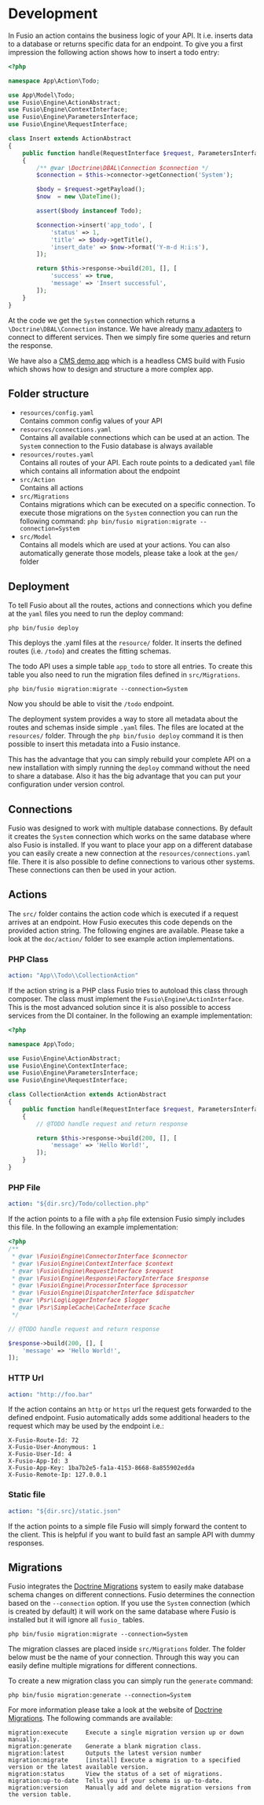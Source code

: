 
# Development

In Fusio an action contains the business logic of your API. It i.e. inserts data to a database or returns specific data
for an endpoint. To give you a first impression the following action shows how to insert a todo entry:

```php
<?php

namespace App\Action\Todo;

use App\Model\Todo;
use Fusio\Engine\ActionAbstract;
use Fusio\Engine\ContextInterface;
use Fusio\Engine\ParametersInterface;
use Fusio\Engine\RequestInterface;

class Insert extends ActionAbstract
{
    public function handle(RequestInterface $request, ParametersInterface $configuration, ContextInterface $context)
    {
        /** @var \Doctrine\DBAL\Connection $connection */
        $connection = $this->connector->getConnection('System');

        $body = $request->getPayload();
        $now  = new \DateTime();

        assert($body instanceof Todo);

        $connection->insert('app_todo', [
            'status' => 1,
            'title' => $body->getTitle(),
            'insert_date' => $now->format('Y-m-d H:i:s'),
        ]);

        return $this->response->build(201, [], [
            'success' => true,
            'message' => 'Insert successful',
        ]);
    }
}

```

At the code we get the `System` connection which returns a `\Doctrine\DBAL\Connection` instance. We have already
[many adapters](https://www.fusio-project.org/adapter) to connect to different services. Then we simply fire some
queries and return the response.

We have also a [CMS demo app](https://github.com/apioo/fusio-sample-cms) which is a headless CMS build with Fusio
which shows how to design and structure a more complex app.

## Folder structure

* `resources/config.yaml`  
  Contains common config values of your API
* `resources/connections.yaml`  
  Contains all available connections which can be used at an action. The `System` connection to the Fusio database is
  always available
* `resources/routes.yaml`  
  Contains all routes of your API. Each route points to a dedicated `yaml` file which contains all information about the
  endpoint
* `src/Action`  
  Contains all actions
* `src/Migrations`  
  Contains migrations which can be executed on a specific connection. To execute those migrations on the `System`
  connection you can run the following command: `php bin/fusio migration:migrate --connection=System`
* `src/Model`  
  Contains all models which are used at your actions. You can also automatically generate those models, please take a
  look at the `gen/` folder

## Deployment

To tell Fusio about all the routes, actions and connections which you define at the `yaml` files you need to run the
deploy command:

```
php bin/fusio deploy
```

This deploys the .yaml files at the `resource/` folder. It inserts the defined routes (i.e. `/todo`) and creates the
fitting schemas.

The todo API uses a simple table `app_todo` to store all entries. To create this table you also need to run the
migration files defined in `src/Migrations`.

```
php bin/fusio migration:migrate --connection=System
```

Now you should be able to visit the `/todo` endpoint.

The deployment system provides a way to store all metadata about the routes and schemas inside simple `.yaml` files. The
files are located at the `resources/` folder. Through the `php bin/fusio deploy` command it is then possible to insert
this metadata into a Fusio instance.

This has the advantage that you can simply rebuild your complete API on a new installation with simply running the
`deploy` command without the need to share a database. Also it has the big advantage that you can put your configuration
under version control.

## Connections

Fusio was designed to work with multiple database connections. By default it creates the `System` connection which works
on the same database where also Fusio is installed. If you want to place your app on a different database you can easily
create a new connection at the `resources/connections.yaml` file. There it is also possible to define connections to
various other systems. These connections can then be used in your action.

## Actions

The `src/` folder contains the action code which is executed if a request arrives at an endpoint. How Fusio executes
this code depends on the provided action string. The following engines are available. Please take a look at the
`doc/action/` folder to see example action implementations.

### PHP Class

```yaml
action: "App\\Todo\\CollectionAction"
```

If the action string is a PHP class Fusio tries to autoload this class through composer. The class must implement the
`Fusio\Engine\ActionInterface`. This is the most advanced solution since it is also possible to access services from the
DI container. In the following an example implementation:

```php
<?php

namespace App\Todo;

use Fusio\Engine\ActionAbstract;
use Fusio\Engine\ContextInterface;
use Fusio\Engine\ParametersInterface;
use Fusio\Engine\RequestInterface;

class CollectionAction extends ActionAbstract
{
    public function handle(RequestInterface $request, ParametersInterface $configuration, ContextInterface $context)
    {
        // @TODO handle request and return response

        return $this->response->build(200, [], [
            'message' => 'Hello World!',
        ]);
    }
}
```

### PHP File

```yaml
action: "${dir.src}/Todo/collection.php"
```

If the action points to a file with a `php` file extension Fusio simply includes this file. In the following an example
implementation:

```php
<?php
/**
 * @var \Fusio\Engine\ConnectorInterface $connector
 * @var \Fusio\Engine\ContextInterface $context
 * @var \Fusio\Engine\RequestInterface $request
 * @var \Fusio\Engine\Response\FactoryInterface $response
 * @var \Fusio\Engine\ProcessorInterface $processor
 * @var \Fusio\Engine\DispatcherInterface $dispatcher
 * @var \Psr\Log\LoggerInterface $logger
 * @var \Psr\SimpleCache\CacheInterface $cache
 */

// @TODO handle request and return response

$response->build(200, [], [
    'message' => 'Hello World!',
]);
```

### HTTP Url

```yaml
action: "http://foo.bar"
```

If the action contains an `http` or `https` url the request gets forwarded to the defined endpoint. Fusio automatically
adds some additional headers to the request which may be used by the endpoint i.e.:

```http
X-Fusio-Route-Id: 72
X-Fusio-User-Anonymous: 1
X-Fusio-User-Id: 4
X-Fusio-App-Id: 3
X-Fusio-App-Key: 1ba7b2e5-fa1a-4153-8668-8a855902edda
X-Fusio-Remote-Ip: 127.0.0.1
```

### Static file

```yaml
action: "${dir.src}/static.json"
```

If the action points to a simple file Fusio will simply forward the content to the client. This is helpful if you want
to build fast an sample API with dummy responses.

## Migrations

Fusio integrates the [Doctrine Migrations](https://www.doctrine-project.org/projects/migrations.html) system to easily
make database schema changes on different connections. Fusio determines the connection based on the `--connection`
option. If you use the `System` connection (which is created by default) it will work on the same database where Fusio
is installed but it will ignore all `fusio_` tables.

```
php bin/fusio migration:migrate --connection=System
```

The migration classes are placed inside `src/Migrations` folder. The folder below must be the name of your connection.
Through this way you can easily define multiple migrations for different connections.

To create a new migration class you can simply run the `generate` command:

```
php bin/fusio migration:generate --connection=System
```

For more information please take a look at the website of [Doctrine Migrations](https://www.doctrine-project.org/projects/migrations.html).
The following commands are available:

```
migration:execute     Execute a single migration version up or down manually.
migration:generate    Generate a blank migration class.
migration:latest      Outputs the latest version number
migration:migrate     [install] Execute a migration to a specified version or the latest available version.
migration:status      View the status of a set of migrations.
migration:up-to-date  Tells you if your schema is up-to-date.
migration:version     Manually add and delete migration versions from the version table.
```
